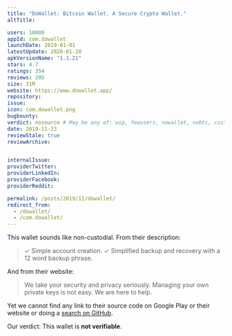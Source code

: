 ```yaml
---
title: "DoWallet: Bitcoin Wallet. A Secure Crypto Wallet."
altTitle: 

users: 10000
appId: com.dowallet
launchDate: 2019-01-01
latestUpdate: 2020-01-28
apkVersionName: "1.1.21"
stars: 4.7
ratings: 354
reviews: 205
size: 31M
website: https://www.dowallet.app/
repository: 
issue: 
icon: com.dowallet.png
bugbounty: 
verdict: nosource # May be any of: wip, fewusers, nowallet, nobtc, custodial, nosource, nonverifiable, verifiable, bounty
date: 2019-11-23
reviewStale: true
reviewArchive:


internalIssue: 
providerTwitter: 
providerLinkedIn: 
providerFacebook: 
providerReddit: 

permalink: /posts/2019/11/dowallet/
redirect_from:
  - /dowallet/
  - /com.dowallet/
---
```



This wallet sounds like non-custodial. From their description:

> ✓ Simple account creation.
> ✓ Simplified backup and recovery with a 12 word backup phrase.

And from their website:

> We take your security and privacy seriously.
Managing your own private keys is not easy. We are here to help.

Yet we cannot find any link to their source code on Google Play or their website
or doing a [search on GitHub](https://github.com/search?q="com.dowallet").

Our verdict: This wallet is **not verifiable**.
